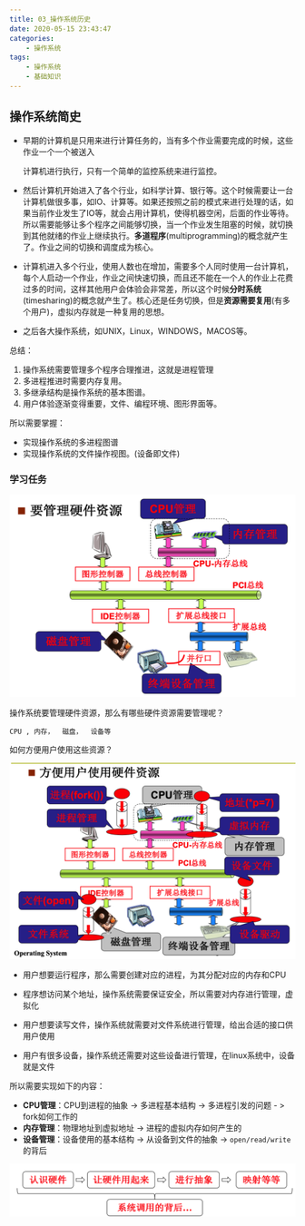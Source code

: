 ```yaml
---
title: 03_操作系统历史
date: 2020-05-15 23:43:47
categories:
	- 操作系统
tags:
	- 操作系统
	- 基础知识
---
```


## 操作系统简史

- 早期的计算机是只用来进行计算任务的，当有多个作业需要完成的时候，这些作业一个一个被送入

  计算机进行执行，只有一个简单的监控系统来进行监控。

- 然后计算机开始进入了各个行业，如科学计算、银行等。这个时候需要让一台计算机做很多事，如IO、计算等。如果还按照之前的模式来进行处理的话，如果当前作业发生了IO等，就会占用计算机，使得机器空闲，后面的作业等待。所以需要能够让多个程序之间能够切换，当一个作业发生阻塞的时候，就切换到其他就绪的作业上继续执行。**多道程序**(multiprogramming)的概念就产生了。作业之间的切换和调度成为核心。

- 计算机进入多个行业，使用人数也在增加，需要多个人同时使用一台计算机，每个人启动一个作业，作业之间快速切换，而且还不能在一个人的作业上花费过多的时间，这样其他用户会体验会非常差，所以这个时候**分时系统**(timesharing)的概念就产生了。核心还是任务切换，但是**资源需要复用**(有多个用户)，虚拟内存就是一种复用的思想。

- 之后各大操作系统，如UNIX，Linux，WINDOWS，MACOS等。

总结：

1. 操作系统需要管理多个程序合理推进，这就是进程管理
2. 多进程推进时需要内存复用。
3. 多继承结构是操作系统的基本图谱。
4. 用户体验逐渐变得重要，文件、编程环境、图形界面等。

所以需要掌握：

- 实现操作系统的多进程图谱
- 实现操作系统的文件操作视图。(设备即文件)

### 学习任务

<img src="03-操作系统历史/01.png" alt="image-20200515163142796" style="zoom: 50%;" />

操作系统要管理硬件资源，那么有哪些硬件资源需要管理呢？

`CPU , 内存，  磁盘，  设备等`

如何方便用户使用这些资源？

<img src="03-操作系统历史/02.png" alt="image-20200515163330823" style="zoom:50%;" />

- 用户想要运行程序，那么需要创建对应的进程，为其分配对应的内存和CPU

- 程序想访问某个地址，操作系统需要保证安全，所以需要对内存进行管理，虚拟化

- 用户想要读写文件，操作系统就需要对文件系统进行管理，给出合适的接口供用户使用

- 用户有很多设备，操作系统还需要对这些设备进行管理，在linux系统中，设备就是文件



所以需要实现如下的内容：

- **CPU管理**：CPU到进程的抽象 -> 多进程基本结构  -> 多进程引发的问题  - > fork如何工作的
- **内存管理**：物理地址到虚拟地址  -> 进程的虚拟内存如何产生的
- **设备管理**：设备使用的基本结构 -> 从设备到文件的抽象 -> `open/read/write`的背后

<img src="03-操作系统历史/03.png" alt="image-20200515164210523" style="zoom:50%;" />